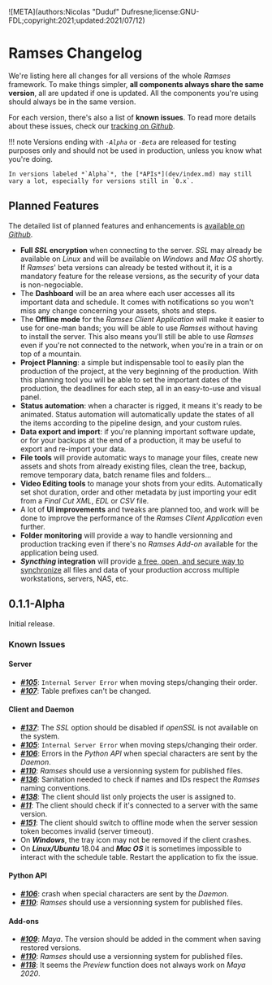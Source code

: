 ![META](authors:Nicolas "Duduf" Dufresne;license:GNU-FDL;copyright:2021;updated:2021/07/12)

# Ramses Changelog

We're listing here all changes for all versions of the whole *Ramses* framework. To make things simpler, **all components always share the same version**, all are updated if one is updated. All the components you're using should always be in the same version.

For each version, there's also a list of **known issues**. To read more details about these issues, check our [tracking on *Github*](https://github.com/RxLaboratory/Ramses/labels/bug).

!!! note
    Versions ending with *`-Alpha`* or *`-Beta`* are released for testing purposes only and should not be used in production, unless you know what you're doing.

    In versions labeled *`Alpha`*, the [*APIs*](dev/index.md) may still vary a lot, especially for versions still in `0.x`.

## Planned Features

The detailed list of planned features and enhancements is [available on *Github*](https://github.com/RxLaboratory/Ramses/labels/enhancement).

- **Full _SSL_ encryption** when connecting to the server. *SSL* may already be available on *Linux* and will be available on *Windows* and *Mac OS* shortly. If *Ramses*' beta versions can already be tested without it, it is a mandatory feature for the release versions, as the security of your data is non-negociable.
- The **Dashboard** will be an area where each user accesses all its important data and schedule. It comes with notifications so you won't miss any change concerning your assets, shots and steps.
- The **Offline mode** for the *Ramses Client Application* will make it easier to use for one-man bands; you will be able to use *Ramses* without having to install the server. This also means you'll still be able to use *Ramses* even if you're not connected to the network, when you're in a train or on top of a mountain.
- **Project Planning**: a simple but indispensable tool to easily plan the production of the project, at the very beginning of the production. With this planning tool you will be able to set the important dates of the production, the deadlines for each step, all in an easy-to-use and visual panel.
- **Status automation**: when a character is rigged, it means it's ready to be animated. Status automation will automatically update the states of all the items according to the pipeline design, and your custom rules.
- **Data export and import**: if you're planning important software update, or for your backups at the end of a production, it may be useful to export and re-import your data.
- **File tools** will provide automatic ways to manage your files, create new assets and shots from already existing files, clean the tree, backup, remove temporary data, batch rename files and folders...
- **Video Editing tools** to manage your shots from your edits. Automatically set shot duration, order and other metadata by just importing your edit from a *Final Cut XML*, *EDL* or *CSV* file.
- A lot of **UI improvements** and tweaks are planned too, and work will be done to improve the performance of the *Ramses Client Application* even further.
- **Folder monitoring** will provide a way to handle versionning and production tracking even if there's no *Ramses Add-on* available for the application being used. 
- **_Syncthing_ integration** will provide [a free, open, and secure way to synchronize](https://syncthing.net/) all files and data of your production accross multiple workstations, servers, NAS, etc.

## 0.1.1-Alpha

Initial release.

### Known Issues

#### Server

-  ***[#105](https://github.com/RxLaboratory/Ramses/issues/105)***: `Internal Server Error` when moving steps/changing their order.
-  ***[#107](https://github.com/RxLaboratory/Ramses/issues/107)***: Table prefixes can't be changed.

#### Client and Daemon

-  ***[#137](https://github.com/RxLaboratory/Ramses/issues/107)***: The *SSL* option should be disabled if *openSSL* is not available on the system.
-  ***[#105](https://github.com/RxLaboratory/Ramses/issues/105)***: `Internal Server Error` when moving steps/changing their order.
-  ***[#106](https://github.com/RxLaboratory/Ramses/issues/106)***: Errors in the *Python API* when special characters are sent by the *Daemon*.
-  ***[#110](https://github.com/RxLaboratory/Ramses/issues/110)***: *Ramses* should use a versionning system for published files.
-  ***[#136](https://github.com/RxLaboratory/Ramses/issues/136)***: Sanitation needed to check if names and IDs respect the *Ramses* naming conventions.
-  ***[#138](https://github.com/RxLaboratory/Ramses/issues/138)***: The client should list only projects the user is assigned to.
-  ***[#11](https://github.com/RxLaboratory/Ramses/issues/11)***: The client should check if it's connected to a server with the same version.
-  ***[#151](https://github.com/RxLaboratory/Ramses/issues/151)***: The client should switch to offline mode when the server session token becomes invalid (server timeout).
- On ***Windows***, the tray icon may not be removed if the client crashes.
- On ***Linux/Ubuntu*** 18.04 and ***Mac OS*** it is sometimes impossible to interact with the schedule table. Restart the application to fix the issue.

#### Python API

-  ***[#106](https://github.com/RxLaboratory/Ramses/issues/106)***: crash when special characters are sent by the *Daemon*.
-  ***[#110](https://github.com/RxLaboratory/Ramses/issues/110)***: *Ramses* should use a versionning system for published files.

#### Add-ons

-  ***[#109](https://github.com/RxLaboratory/Ramses/issues/109)***: *Maya*. The version should be added in the comment when saving restored versions.
-  ***[#110](https://github.com/RxLaboratory/Ramses/issues/110)***: *Ramses* should use a versionning system for published files.
-  ***[#118](https://github.com/RxLaboratory/Ramses/issues/118)***: It seems the *Preview* function does not always work on *Maya 2020*.
